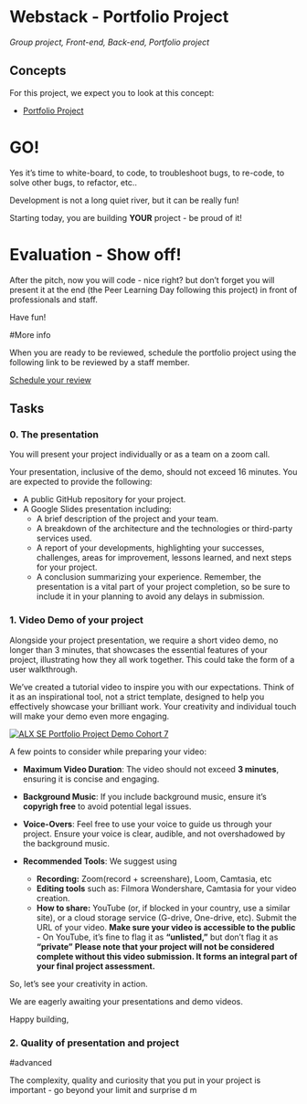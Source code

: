 # Webstack - Portfolio Project
_Group project, Front-end, Back-end, Portfolio project_
## Concepts
For this project, we expect you to look at this concept:

* [Portfolio Project](https://github.com/Chukwukaoranile/my_docs/blob/main/alx_concepts/portfolio_project.md)


# GO!

Yes it’s time to white-board, to code, to troubleshoot bugs, to re-code, to solve other bugs, to refactor, etc..

Development is not a long quiet river, but it can be really fun!

Starting today, you are building **YOUR** project - be proud of it!

# Evaluation - Show off!

After the pitch, now you will code - nice right? but don’t forget you will present it at the end (the Peer Learning Day following this project) in front of professionals and staff.

Have fun!

#More info

When you are ready to be reviewed, schedule the portfolio project using the following link to be reviewed by a staff member.

[Schedule your review](https://calendly.com/alx-se-mentors/specialisation-portfolio-project-review?month=2023-10)

## Tasks
### 0. The presentation

You will present your project individually or as a team on a zoom call.

Your presentation, inclusive of the demo, should not exceed 16 minutes. You are expected to provide the following:

- A public GitHub repository for your project.
- A Google Slides presentation including:
	- A brief description of the project and your team.
	- A breakdown of the architecture and the technologies or third-party services used.
	- A report of your developments, highlighting your successes, challenges, areas for improvement, lessons learned, and next steps for your project.
	- A conclusion summarizing your experience.
Remember, the presentation is a vital part of your project completion, so be sure to include it in your planning to avoid any delays in submission.

### 1. Video Demo of your project
Alongside your project presentation, we require a short video demo, no longer than 3 minutes, that showcases the essential features of your project, illustrating how they all work together. This could take the form of a user walkthrough.

We’ve created a tutorial video to inspire you with our expectations. Think of it as an inspirational tool, not a strict template, designed to help you effectively showcase your brilliant work. Your creativity and individual touch will make your demo even more engaging.

[![ALX SE Portfolio Project Demo   Cohort 7](https://img.youtube.com/vi/PYCxct2e0zI/0.jpg)](https://img.youtube.com/vi/PYCxct2e0zI/0.jpg)



A few points to consider while preparing your video:

- **Maximum Video Duration**: The video should not exceed **3 minutes**, ensuring it is concise and engaging.

- **Background Music**: If you include background music, ensure it’s **copyrigh free** to avoid potential legal issues.

- **Voice-Overs**: Feel free to use your voice to guide us through your project. Ensure your voice is clear, audible, and not overshadowed by the background music.

- **Recommended Tools**: We suggest using

	- **Recording:** Zoom(record + screenshare), Loom, Camtasia, etc
	- **Editing tools** such as: Filmora Wondershare, Camtasia for your video creation.
	- **How to share:** YouTube (or, if blocked in your country, use a similar site), or a cloud storage service (G-drive, One-drive, etc). Submit the URL of your video. **Make sure your video is accessible to the public** - On YouTube, it’s fine to flag it as **“unlisted,”** but don’t flag it as **“private”**
**Please note that your project will not be considered complete without this video submission. It forms an integral part of your final project assessment.**

So, let’s see your creativity in action.

We are eagerly awaiting your presentations and demo videos.

Happy building,

### 2. Quality of presentation and project
#advanced


The complexity, quality and curiosity that you put in your project is important - go beyond your limit and surprise d m	
